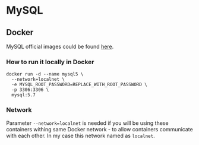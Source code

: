MySQL
=

## Docker

MySQL official images could be found [here](https://hub.docker.com/_/mysql).

### How to run it locally in Docker

```shell
docker run -d --name mysql5 \
  --network=localnet \
  -e MYSQL_ROOT_PASSWORD=REPLACE_WITH_ROOT_PASSWORD \
  -p 3306:3306 \
  mysql:5.7
```

### Network

Parameter `--network=localnet` is needed if you will be using these containers withing same Docker network - to allow
containers communicate with each other. In my case this network named as `localnet`.
